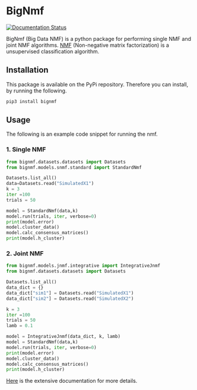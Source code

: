 # BigNmf
<a href='https://bignmf.readthedocs.io/en/latest/?badge=latest'>
    <img src='//readthedocs.org/projects/bignmf/badge/?version=latest' alt='Documentation Status' />
</a>

BigNmf (Big Data NMF) is a python package for performing single NMF and joint NMF algorithms. [NMF](https://en.wikipedia.org/wiki/Non-negative_matrix_factorization)   (Non-negative matrix factorization) is a unsupervised classification algorithm.

## Installation

This package is available on the PyPi repository. Therefore you can install, by running the following.

```bash
pip3 install bignmf
```

## Usage

The following is an example code snippet for running the nmf.

### 1. Single NMF

```python
from bignmf.datasets.datasets import Datasets
from bignmf.models.snmf.standard import StandardNmf

Datasets.list_all()
data=Datasets.read("SimulatedX1")
k = 3
iter =100
trials = 50

model = StandardNmf(data,k)
model.run(trials, iter, verbose=0)
print(model.error)
model.cluster_data()
model.calc_consensus_matrices()
print(model.h_cluster)
```

### 2. Joint NMF

```python
from bignmf.models.jnmf.integrative import IntegrativeJnmf
from bignmf.datasets.datasets import Datasets

Datasets.list_all()
data_dict = {}
data_dict["sim1"] = Datasets.read("SimulatedX1")
data_dict["sim2"] = Datasets.read("SimulatedX2")

k = 3
iter =100
trials = 50
lamb = 0.1

model = IntegrativeJnmf(data_dict, k, lamb)
model = StandardNmf(data,k)
model.run(trials, iter, verbose=0)
print(model.error)
model.cluster_data()
model.calc_consensus_matrices()
print(model.h_cluster)
```

[Here](https://bignmf.readthedocs.io/en/latest/) is the extensive documentation for more details. 
